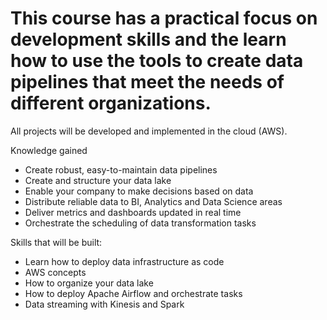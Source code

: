 # This course has a practical focus on development skills and the learn how to use the tools to create data pipelines that meet the needs of different organizations.
All projects will be developed and implemented in the cloud (AWS).

Knowledge gained
* Create robust, easy-to-maintain data pipelines
* Create and structure your data lake
* Enable your company to make decisions based on data
* Distribute reliable data to BI, Analytics and Data Science areas
* Deliver metrics and dashboards updated in real time
* Orchestrate the scheduling of data transformation tasks

Skills that will be built:
* Learn how to deploy data infrastructure as code
* AWS concepts
* How to organize your data lake
* How to deploy Apache Airflow and orchestrate tasks
* Data streaming with Kinesis and Spark
